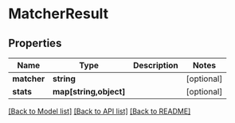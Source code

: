 # MatcherResult

## Properties
Name | Type | Description | Notes
------------ | ------------- | ------------- | -------------
**matcher** | **string** |  | [optional] 
**stats** | **map[string,object]** |  | [optional] 

[[Back to Model list]](../README.md#documentation-for-models) [[Back to API list]](../README.md#documentation-for-api-endpoints) [[Back to README]](../README.md)


